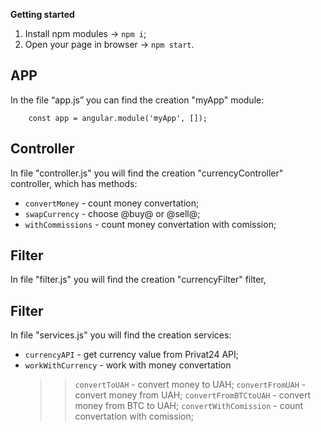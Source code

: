 **Getting started**
1) Install npm modules -> `npm i`;
2) Open your page in browser -> `npm start`.

## APP
In the file “app.js” you can find the creation "myApp" module:

```
    const app = angular.module('myApp', []);
```
## Controller
In file "controller.js" you will find the creation "currencyController" controller, which has methods:
* `convertMoney` - count money convertation;
* `swapCurrency` - choose @buy@ or @sell@;
* `withCommissions` - count money convertation with comission;

## Filter
In file "filter.js" you will find the creation "currencyFilter" filter,

## Filter
In file "services.js" you will find the creation services: 
* `currencyAPI` - get currency value from Privat24 API;
* `workWithCurrency` - work with money convertation
    > > `convertToUAH` - convert money to UAH;
    > > `convertFromUAH` - convert money from UAH;
    > > `convertFromBTCtoUAH` - convert money from BTC to UAH;
    > > `convertWithComission` - count convertation with comission;